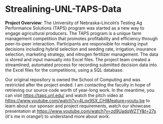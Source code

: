 # Strealining-UNL-TAPS-Data

**Project Overview**: The University of Nebraska–Lincoln’s Testing Ag Performance Solutions (TAPS) program was started as a new way to engage agricultural producers. The TAPS program is a unique farm management competition that promotes profitability and efficiency through peer-to-peer interaction. Participants are responsible for making input decisions including hybrid selection and seeding rate, irrigation, insurance selection, marketing strategy, and nitrogen fertilizer management. The data is stored and input manually into Excel files. The project team created a streamlined, automated process for recording submitted decision data into the Excel files for the competitions, using a SQL database.

Our original repository is owned the School of Computing and was restricted after the project ended. I am contacting the faculty in hope of retrieving our source code worth of year-long work. In the meantime, you can visit https://taps.unl.edu/ and watch the pitch video at https://www.youtube.com/watch?v=4Lqx9SX_CHI&feature=youtu.be to learn about our sponsor and project requirements, watch our showcase presentation at https://www.youtube.com/watch?v=zd9UadqWZTY&t=27s (it's me in orange!) to understand more about work.
